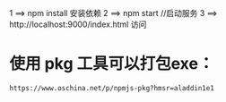 
1 ==> npm install 安装依赖
2 ==> npm start //启动服务
3 ==> http://localhost:9000/index.html				访问

# 使用 pkg 工具可以打包exe：
	https://www.oschina.net/p/npmjs-pkg?hmsr=aladdin1e1